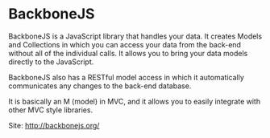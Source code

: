 # BackboneJS

BackboneJS is a JavaScript library that handles your data. It creates Models and Collections in which you can access your data from the back-end without all of the individual calls. It allows you to bring your data models directly to the JavaScript.

BackboneJS also has a RESTful model access in which it automatically communicates any changes to the back-end database.

It is basically an M (model) in MVC, and it allows you to easily integrate with other MVC style libraries.

Site:
http://backbonejs.org/




